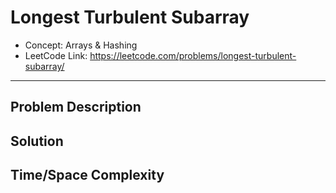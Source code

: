 # Longest Turbulent Subarray

- Concept: Arrays & Hashing
- LeetCode Link: https://leetcode.com/problems/longest-turbulent-subarray/

---

## Problem Description

## Solution

## Time/Space Complexity

